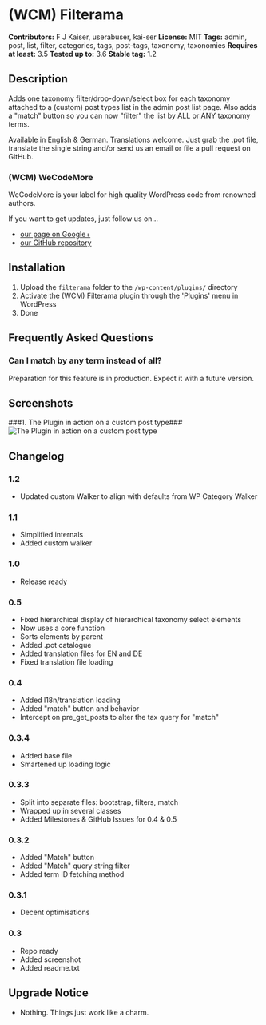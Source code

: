 # (WCM) Filterama
**Contributors:** F J Kaiser, userabuser, kai-ser
**License:** MIT
**Tags:** admin, post, list, filter, categories, tags, post-tags, taxonomy, taxonomies
**Requires at least:** 3.5
**Tested up to:** 3.6
**Stable tag:** 1.2

## Description

Adds one taxonomy filter/drop-down/select box for each taxonomy attached to a
(custom) post types list in the admin post list page. Also adds a "match" button
so you can now "filter" the list by ALL or ANY taxonomy terms.

Available in English & German. Translations welcome. Just grab the .pot file, translate the
single string and/or send us an email or file a pull request on GitHub.

### (WCM) WeCodeMore

WeCodeMore is your label for high quality WordPress code from renowned authors.

If you want to get updates, just follow us on…

 * [our page on Google+](https://plus.google.com/b/109907580576615571040/109907580576615571040/posts)
 * [our GitHub repository](https://github.com/wecodemore)

## Installation

1. Upload the `filterama` folder to the `/wp-content/plugins/` directory
1. Activate the (WCM) Filterama plugin through the 'Plugins' menu in WordPress
1. Done

## Frequently Asked Questions

### Can I match by any term instead of all?

Preparation for this feature is in production. Expect it with a future version.

## Screenshots

###1. The Plugin in action on a custom post type###
![The Plugin in action on a custom post type](https://raw.github.com/franz-josef-kaiser/filterama/master/screenshot-1.png)


## Changelog

### 1.2

 * Updated custom Walker to align with defaults from WP Category Walker

### 1.1

 * Simplified internals
 * Added custom walker

### 1.0

 * Release ready

### 0.5

 * Fixed hierarchical display of hierarchical taxonomy select elements
 * Now uses a core function
 * Sorts elements by parent
 * Added .pot catalogue
 * Added translation files for EN and DE
 * Fixed translation file loading

### 0.4

 * Added l18n/translation loading
 * Added "match" button and behavior
 * Intercept on pre_get_posts to alter the tax query for "match"

### 0.3.4

 * Added base file
 * Smartened up loading logic

### 0.3.3

 * Split into separate files: bootstrap, filters, match
 * Wrapped up in several classes
 * Added Milestones & GitHub Issues for 0.4 & 0.5

### 0.3.2

 * Added "Match" button
 * Added "Match" query string filter
 * Added term ID fetching method

### 0.3.1

 * Decent optimisations

### 0.3

 * Repo ready
 * Added screenshot
 * Added readme.txt

## Upgrade Notice

 * Nothing. Things just work like a charm.